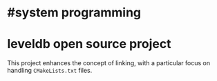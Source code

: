 # #system programming
# leveldb open source project

This project enhances the concept of linking, with a particular focus on handling `CMakeLists.txt` files.

